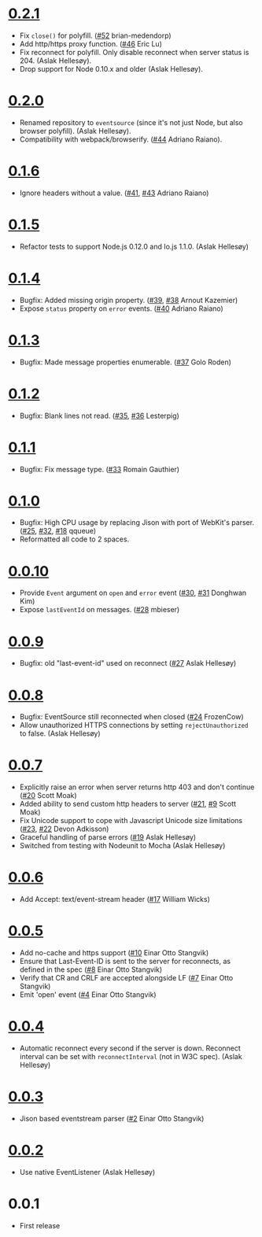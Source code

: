 # [0.2.1](https://github.com/aslakhellesoy/eventsource/compare/v0.2.0...v0.2.1)

* Fix `close()` for polyfill. ([#52](https://github.com/aslakhellesoy/eventsource/pull/52) brian-medendorp)
* Add http/https proxy function. ([#46](https://github.com/aslakhellesoy/eventsource/pull/46) Eric Lu)
* Fix reconnect for polyfill. Only disable reconnect when server status is 204. (Aslak Hellesøy).
* Drop support for Node 0.10.x and older (Aslak Hellesøy).

# [0.2.0](https://github.com/aslakhellesoy/eventsource/compare/v0.1.6...v0.2.0)

* Renamed repository to `eventsource` (since it's not just Node, but also browser polyfill). (Aslak Hellesøy).
* Compatibility with webpack/browserify. ([#44](https://github.com/aslakhellesoy/eventsource/pull/44) Adriano Raiano).

# [0.1.6](https://github.com/aslakhellesoy/eventsource/compare/v0.1.5...v0.1.6)

* Ignore headers without a value. ([#41](https://github.com/aslakhellesoy/eventsource/issues/41), [#43](https://github.com/aslakhellesoy/eventsource/pull/43) Adriano Raiano)

# [0.1.5](https://github.com/aslakhellesoy/eventsource/compare/v0.1.4...v0.1.5)

* Refactor tests to support Node.js 0.12.0 and Io.js 1.1.0. (Aslak Hellesøy)

# [0.1.4](https://github.com/aslakhellesoy/eventsource/compare/v0.1.3...master)

* Bugfix: Added missing origin property. ([#39](https://github.com/aslakhellesoy/eventsource/pull/39), [#38](https://github.com/aslakhellesoy/eventsource/issues/38) Arnout Kazemier)
* Expose `status` property on `error` events. ([#40](https://github.com/aslakhellesoy/eventsource/pull/40) Adriano Raiano)

# [0.1.3](https://github.com/aslakhellesoy/eventsource/compare/v0.1.2...v0.1.3)

* Bugfix: Made message properties enumerable. ([#37](https://github.com/aslakhellesoy/eventsource/pull/37) Golo Roden)

# [0.1.2](https://github.com/aslakhellesoy/eventsource/compare/v0.1.1...v0.1.2)

* Bugfix: Blank lines not read. ([#35](https://github.com/aslakhellesoy/eventsource/issues/35), [#36](https://github.com/aslakhellesoy/eventsource/pull/36) Lesterpig)

# [0.1.1](https://github.com/aslakhellesoy/eventsource/compare/v0.1.0...v0.1.1)

* Bugfix: Fix message type. ([#33](https://github.com/aslakhellesoy/eventsource/pull/33) Romain Gauthier)

# [0.1.0](https://github.com/aslakhellesoy/eventsource/compare/v0.0.10...v0.1.0)

* Bugfix: High CPU usage by replacing Jison with port of WebKit's parser. ([#25](https://github.com/aslakhellesoy/eventsource/issues/25), [#32](https://github.com/aslakhellesoy/eventsource/pull/32), [#18](https://github.com/aslakhellesoy/eventsource/issues/18) qqueue)
* Reformatted all code to 2 spaces.

# [0.0.10](https://github.com/aslakhellesoy/eventsource/compare/v0.0.9...v0.0.10)

* Provide `Event` argument on `open` and `error` event ([#30](https://github.com/aslakhellesoy/eventsource/issues/30), [#31](https://github.com/aslakhellesoy/eventsource/pull/31) Donghwan Kim)
* Expose `lastEventId` on messages. ([#28](https://github.com/aslakhellesoy/eventsource/pull/28) mbieser)

# [0.0.9](https://github.com/aslakhellesoy/eventsource/compare/v0.0.8...v0.0.9)

* Bugfix: old "last-event-id" used on reconnect ([#27](https://github.com/aslakhellesoy/eventsource/pull/27) Aslak Hellesøy)

# [0.0.8](https://github.com/aslakhellesoy/eventsource/compare/v0.0.7...v0.0.8)

* Bugfix: EventSource still reconnected when closed ([#24](https://github.com/aslakhellesoy/eventsource/pull/24) FrozenCow)
* Allow unauthorized HTTPS connections by setting `rejectUnauthorized` to false. (Aslak Hellesøy)

# [0.0.7](https://github.com/aslakhellesoy/eventsource/compare/v0.0.6...v0.0.7)

* Explicitly raise an error when server returns http 403 and don't continue ([#20](https://github.com/aslakhellesoy/eventsource/pull/20) Scott Moak)
* Added ability to send custom http headers to server ([#21](https://github.com/aslakhellesoy/eventsource/pull/21), [#9](https://github.com/aslakhellesoy/eventsource/issues/9) Scott Moak)
* Fix Unicode support to cope with Javascript Unicode size limitations ([#23](https://github.com/aslakhellesoy/eventsource/pull/23), [#22](https://github.com/aslakhellesoy/eventsource/issues/22) Devon Adkisson)
* Graceful handling of parse errors ([#19](https://github.com/aslakhellesoy/eventsource/issues/19) Aslak Hellesøy)
* Switched from testing with Nodeunit to Mocha (Aslak Hellesøy)

# [0.0.6](https://github.com/aslakhellesoy/eventsource/compare/v0.0.5...v0.0.6)

* Add Accept: text/event-stream header ([#17](https://github.com/aslakhellesoy/eventsource/pull/17) William Wicks)

# [0.0.5](https://github.com/aslakhellesoy/eventsource/compare/v0.0.4...v0.0.5)

* Add no-cache and https support ([#10](https://github.com/aslakhellesoy/eventsource/pull/10) Einar Otto Stangvik)
* Ensure that Last-Event-ID is sent to the server for reconnects, as defined in the spec ([#8](https://github.com/aslakhellesoy/eventsource/pull/8) Einar Otto Stangvik)
* Verify that CR and CRLF are accepted alongside LF ([#7](https://github.com/aslakhellesoy/eventsource/pull/7) Einar Otto Stangvik)
* Emit 'open' event ([#4](https://github.com/aslakhellesoy/eventsource/issues/4) Einar Otto Stangvik)

# [0.0.4](https://github.com/aslakhellesoy/eventsource/compare/v0.0.3...v0.0.4)

* Automatic reconnect every second if the server is down. Reconnect interval can be set with `reconnectInterval` (not in W3C spec). (Aslak Hellesøy)

# [0.0.3](https://github.com/aslakhellesoy/eventsource/compare/v0.0.2...v0.0.3)

* Jison based eventstream parser ([#2](https://github.com/aslakhellesoy/eventsource/pull/2) Einar Otto Stangvik)

# [0.0.2](https://github.com/aslakhellesoy/eventsource/compare/v0.0.1...v0.0.2)

* Use native EventListener (Aslak Hellesøy)

# 0.0.1

* First release
